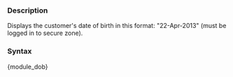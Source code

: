 <div class="description">
<h3 class="skiptoc">Description</h3>
<p>Displays the customer's date of birth in this format: "22-Apr-2013" (must be logged in to secure zone).</p>
</div>
<div id="syntax">
<h3>Syntax</h3>
<p>{<span>module_dob</span>}</p>
</div>
